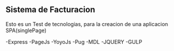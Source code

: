 ## Sistema de Facturacion
Esto es un Test de tecnologias, para la creacion de una aplicacion SPA(singlePage)

-Express
-PageJs
-YoyoJs
-Pug
-MDL
-JQUERY
-GULP